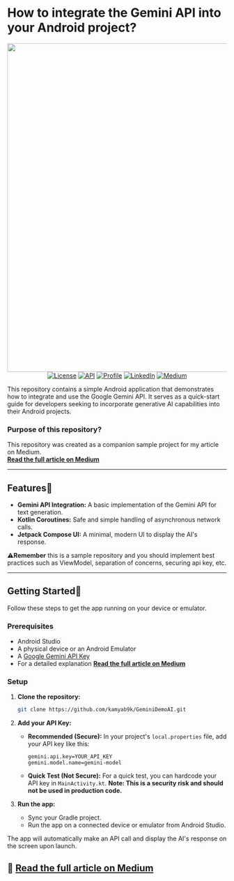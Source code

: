 # How to integrate the Gemini API into your Android project?
<p align="center">
  <img width="1431" height="753" alt="Gemini_Medium_Cover" src="https://github.com/user-attachments/assets/0c75537b-7893-422d-88d4-335332be40e0" />
   <a href="https://opensource.org/licenses/Apache-2.0"><img alt="License" src="https://img.shields.io/badge/License-Apache%202.0-blue.svg"/></a>
  <a href="https://android-arsenal.com/api?level=24"><img alt="API" src="https://img.shields.io/badge/API-24%2B-brightgreen.svg?style=flat"/></a>
  <a href="https://github.com/kamyab9k"><img alt="Profile" src="https://img.shields.io/badge/GitHub-Kamyab%20Khosravi-blue?style=flat&link=https%3A%2F%2Fgithub.com%2Fkamyab9k"/></a>
<a href="https://www.linkedin.com/in/kamyab-khosravi-5214551a4/"><img alt="LinkedIn" src="https://img.shields.io/badge/LinkedIn-%230077B5.svg?logo=linkedin&logoColor=white"/></a>
  <a href="https://medium.com/@kamyab9k"><img alt="Medium" src="https://img.shields.io/badge/Medium-12100E?logo=medium&logoColor=white"/></a></p>
  

This repository contains a simple Android application that demonstrates how to integrate and use the Google Gemini API. It serves as a quick-start guide for developers seeking to incorporate generative AI capabilities into their Android projects.

### Purpose of this repository?

This repository was created as a companion sample project for my article on Medium.<br>
**[Read the full article on Medium](https://medium.com/@your_username/your-article-slug)**

---

## Features📝

* **Gemini API Integration:** A basic implementation of the Gemini API for text generation.
* **Kotlin Coroutines:** Safe and simple handling of asynchronous network calls.
* **Jetpack Compose UI:** A minimal, modern UI to display the AI's response.
  
⚠️**Remember** this is a sample repository and you should implement best practices such as ViewModel, separation of concerns, securing api key, etc.

---

## Getting Started🚀 

Follow these steps to get the app running on your device or emulator.

### Prerequisites

* Android Studio
* A physical device or an Android Emulator
* A [Google Gemini API Key](https://ai.google.dev/)
* For a detailed explanation **[Read the full article on Medium](https://medium.com/@your_username/your-article-slug)**

### Setup

1.  **Clone the repository:**
    ```bash
    git clone https://github.com/kamyab9k/GeminiDemoAI.git
    ```

2.  **Add your API Key:**
    * **Recommended (Secure):** In your project's `local.properties` file, add your API key like this:
        ```properties
        gemini.api.key=YOUR_API_KEY
        gemini.model.name=gemini-model
        ```
    * **Quick Test (Not Secure):** For a quick test, you can hardcode your API key in `MainActivity.kt`. **Note: This is a security risk and should not be used in production code.**

3.  **Run the app:**
    * Sync your Gradle project.
    * Run the app on a connected device or emulator from Android Studio.

The app will automatically make an API call and display the AI's response on the screen upon launch.<br>

📍 **[Read the full article on Medium](https://medium.com/@your_username/your-article-slug)**
---
